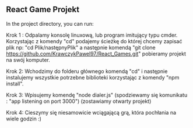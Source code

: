 

## React Game Projekt

In the project directory, you can run:

Krok 1 : Odpalamy konsolę linuxową, lub program imitujący typu cmder. Korzystając z komendy "cd" podajemy ścieżkę do której chcemy zapisać plik np: "cd Plik/następnyPlik" a następnie komendą "git clone https://github.com/KrawczykPawel97/React_Games.git" pobieramy projekt na swój komputer.

Krok 2: Wchodzimy do folderu głównego komendą "cd" i następnie instalujemy wszystkie potrzebne biblioteki korzystając z komendy "npm install".

Krok 3: Wpisujemy komendę "node dialer.js" (spodziewamy się komunikatu : "app listening on port 3000") (zostawiamy otwarty projekt)

Krok 4: Cieszymy się niesamowicie wciągającą grą, która pochłania na wiele godzin :)
